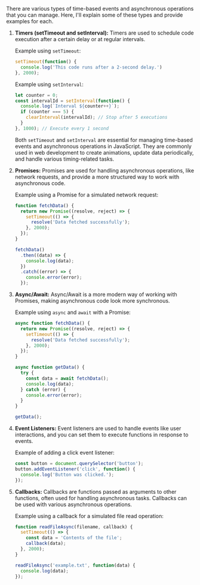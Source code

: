 There are various types of time-based events and asynchronous operations that you can manage. Here, I'll explain some of these types and provide examples for each.

1. **Timers (setTimeout and setInterval):**
   Timers are used to schedule code execution after a certain delay or at regular intervals.

   Example using `setTimeout`:
   ```javascript
   setTimeout(function() {
     console.log('This code runs after a 2-second delay.')
   }, 2000);
   ```

   Example using `setInterval`:
   ```javascript
   let counter = 0;
   const intervalId = setInterval(function() {
     console.log(`Interval ${counter++}`);
     if (counter === 5) {
       clearInterval(intervalId); // Stop after 5 executions
     }
   }, 1000); // Execute every 1 second
   ```
   Both `setTimeout` and `setInterval` are essential for managing time-based events and asynchronous operations in JavaScript. They are commonly used in web development to create animations, update data periodically, and handle various timing-related tasks.

2. **Promises:**
   Promises are used for handling asynchronous operations, like network requests, and provide a more structured way to work with asynchronous code.

   Example using a Promise for a simulated network request:
   ```javascript
   function fetchData() {
     return new Promise((resolve, reject) => {
       setTimeout(() => {
         resolve('Data fetched successfully');
       }, 2000);
     });
   }

   fetchData()
     .then((data) => {
       console.log(data);
     })
     .catch((error) => {
       console.error(error);
     });
   ```

3. **Async/Await:**
   Async/Await is a more modern way of working with Promises, making asynchronous code look more synchronous.

   Example using `async` and `await` with a Promise:
   ```javascript
   async function fetchData() {
     return new Promise((resolve, reject) => {
       setTimeout(() => {
         resolve('Data fetched successfully');
       }, 2000);
     });
   }

   async function getData() {
     try {
       const data = await fetchData();
       console.log(data);
     } catch (error) {
       console.error(error);
     }
   }

   getData();
   ```

4. **Event Listeners:**
   Event listeners are used to handle events like user interactions, and you can set them to execute functions in response to events.

   Example of adding a click event listener:
   ```javascript
   const button = document.querySelector('button');
   button.addEventListener('click', function() {
     console.log('Button was clicked.');
   });
   ```

5. **Callbacks:**
   Callbacks are functions passed as arguments to other functions, often used for handling asynchronous tasks. Callbacks can be used with various asynchronous operations.

   Example using a callback for a simulated file read operation:
   ```javascript
   function readFileAsync(filename, callback) {
     setTimeout(() => {
       const data = 'Contents of the file';
       callback(data);
     }, 2000);
   }

   readFileAsync('example.txt', function(data) {
     console.log(data);
   });
   ```









